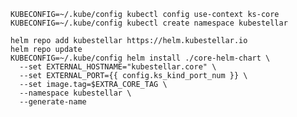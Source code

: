 <!--install-helm-test-start-->
```shell hl_lines="7"
KUBECONFIG=~/.kube/config kubectl config use-context ks-core  
KUBECONFIG=~/.kube/config kubectl create namespace kubestellar  

helm repo add kubestellar https://helm.kubestellar.io
helm repo update
KUBECONFIG=~/.kube/config helm install ./core-helm-chart \
  --set EXTERNAL_HOSTNAME="kubestellar.core" \
  --set EXTERNAL_PORT={{ config.ks_kind_port_num }} \
  --set image.tag=$EXTRA_CORE_TAG \
  --namespace kubestellar \
  --generate-name
```
<!--install-helm-test-end-->